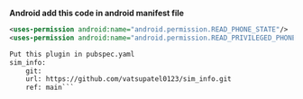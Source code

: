 **Android add this code in android manifest file**
```xml
<uses-permission android:name="android.permission.READ_PHONE_STATE"/>
<uses-permission android:name="android.permission.READ_PRIVILEGED_PHONE_STATE"/>

Put this plugin in pubspec.yaml
sim_info:
    git:
    url: https://github.com/vatsupatel0123/sim_info.git
    ref: main```


